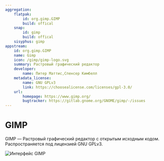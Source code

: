 ```yaml
---
aggregation:
    flatpak:
        id: org.gimp.GIMP
        build: offical
    snap:
        id: gimp
        build: offical
    sisyphus: gimp
appstream:
    id: org.gimp.GIMP
    name: Gimp
    icon: /gimp/gimp-logo.svg
    summary: Растровый графический редактор
    developer:
        name: Питер Маттис,Спенсер Кимбелл
    metadata_license:
        name: GNU GPLv3
        link: https://choosealicense.com/licenses/gpl-3.0/
    url:
        homepage: https://www.gimp.org/
        bugtracker: https://gitlab.gnome.org/GNOME/gimp/-/issues
---
```


# GIMP

GIMP — Растровый графический редактор с открытым исходным кодом. Распространяется под лицензией GNU GPLv3.

![Интерфейс GIMP](/gimp/gimp-1.png)

<!--@include: @apps/_parts/install/content-repo.md-->
<!--@include: @apps/_parts/install/content-flatpak.md-->
<!--@include: @apps/_parts/install/content-snap.md-->
